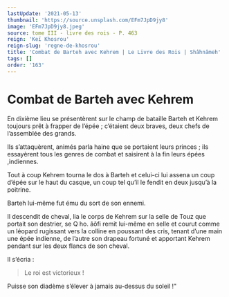 ```yaml
---
lastUpdate: '2021-05-13'
thumbnail: 'https://source.unsplash.com/EFm7JpD9jy8'
image: 'EFm7JpD9jy8.jpeg'
source: tome III - livre des rois - P. 463
reign: 'Keï Khosrou'
reign-slug: 'regne-de-khosrou'
title: 'Combat de Barteh avec Kehrem | Le Livre des Rois | Shâhnâmeh'
tags: []
order: '163'
---
```


# Combat de Barteh avec Kehrem

En dixième lieu se présentèrent sur le champ de bataille Barteh et Kehrem toujours prêt à frapper de l’épée ; c’étaient deux braves, deux chefs de l’assemblée des grands.

Ils s’attaquèrent, animés parla haine que se portaient leurs princes ; ils essayèrent tous les genres de combat et saisirent à la fin leurs épées
,indiennes.

Tout à coup Kehrem tourna le dos à Barteh et celui-ci lui assena un coup d’épée sur le haut du casque, un coup tel qu’il le fendit en deux jusqu’à la poitrine.

Barteh lui-même fut ému du sort de son ennemi.

Il descendit de cheval, lia le corps de Kehrem sur la selle de Touz que portait son destrier, se Q ho.
âôfi remit lui-même en selle et courut comme un léopard rugissant vers la colline en poussant des cris, tenant d’une main une épée indienne, de l’autre son drapeau fortuné et apportant Kehrem pendant sur les deux flancs de son cheval.

Il s’écria :

> Le roi est victorieux !

Puisse son diadème s’élever à jamais au-dessus du soleil !"
